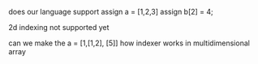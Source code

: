 does our language support 
assign a = [1,2,3]
assign b[2] = 4;


2d indexing not supported yet

can we make the a = [1,[1,2], [5]]
how indexer works in multidimensional array